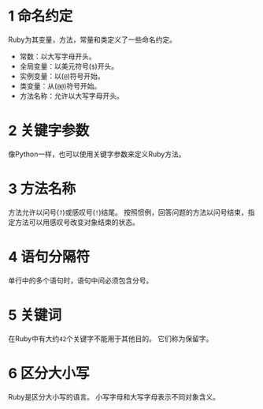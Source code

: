 
# 1 命名约定

Ruby为其变量，方法，常量和类定义了一些命名约定。

- 常数：以大写字母开头。
- 全局变量：以美元符号(`$`)开头。
- 实例变量：以(`@`)符号开始。
- 类变量：从(`@@`)符号开始。
- 方法名称：允许以大写字母开头。


# 2 关键字参数

像Python一样，也可以使用关键字参数来定义Ruby方法。

# 3 方法名称

方法允许以问号(`?`)或感叹号(`!`)结尾。 按照惯例，回答问题的方法以问号结束，指定方法可以用感叹号改变对象结束的状态。


# 4 语句分隔符

单行中的多个语句时，语句中间必须包含分号。

# 5 关键词

在Ruby中有大约`42`个关键字不能用于其他目的。 它们称为保留字。

# 6 区分大小写

Ruby是区分大小写的语言。 小写字母和大写字母表示不同对象含义。

